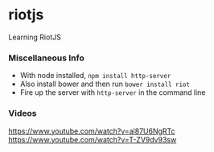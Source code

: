 # riotjs
Learning RiotJS

### Miscellaneous Info

* With node installed, `npm install http-server`
* Also install bower and then run `bower install riot`
* Fire up the server with `http-server` in the command line



### Videos
https://www.youtube.com/watch?v=al87U6NgRTc
https://www.youtube.com/watch?v=T-ZV9dv93sw
